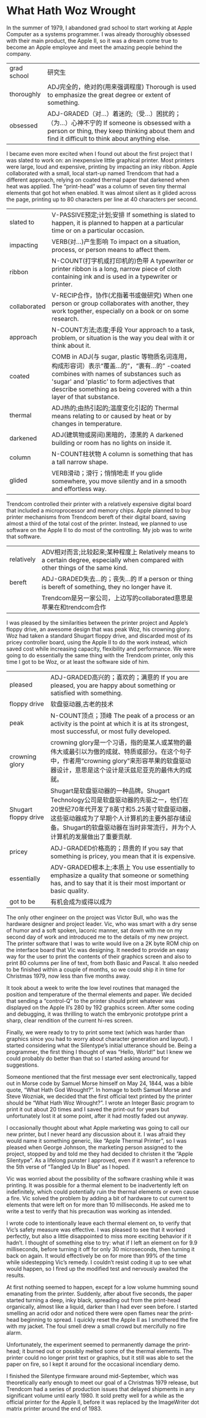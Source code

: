 # What Hath Woz Wrought

In the summer of 1979, I abandoned grad school to start working at Apple Computer as a systems programmer. I was already thoroughly obsessed with their main product, the Apple II, so it was a dream come true to become an Apple employee and meet the amazing people behind the company.

|||
| :----- | :-- |
| grad school | 研究生 |
thoroughly  | ADJ完全的，绝对的(用来强调程度)  Thorough is used to emphasize the great degree or extent of something.  |
| obsessed | ADJ-GRADED（对…）着迷的;（受…）困扰的；（为…）心神不宁的 If someone is obsessed with a person or thing, they keep thinking about them and find it difficult to think about anything else. |

I became even more excited when I found out about the first project that I was slated to work on: an inexpensive little graphical printer. Most printers were large, loud and expensive, printing by impacting an inky ribbon. Apple collaborated with a small, local start-up named Trendcom that had a different approach, relying on coated thermal paper that darkened when heat was applied. The “print-head” was a column of seven tiny thermal elements that got hot when enabled. It was almost silent as it glided across the page, printing up to 80 characters per line at 40 characters per second.

|||
| :----- | :-- |
|slated to | V-PASSIVE预定;计划;安排 If something is slated to happen, it is planned to happen at a particular time or on a particular occasion. |
| impacting | VERB(对…)产生影响 To impact on a situation, process, or person means to affect them. |
| ribbon | N-COUNT(打字机或打印机的)色带 A typewriter or printer ribbon is a long, narrow piece of cloth containing ink and is used in a typewriter or printer. |
| collaborated | V-RECIP合作，协作(尤指著书或做研究) When one person or group collaborates with another, they work together, especially on a book or on some research. |
| approach | N-COUNT方法;态度;手段 Your approach to a task, problem, or situation is the way you deal with it or think about it. |
| coated | COMB in ADJ(与 sugar, plastic 等物质名词连用，构成形容词）表示“覆盖…的”，“裹有…的”  -coated combines with names of substances such as 'sugar' and 'plastic' to form adjectives that describe something as being covered with a thin layer of that substance. |
| thermal | ADJ热的;由热引起的;温度变化引起的 Thermal means relating to or caused by heat or by changes in temperature. |
| darkened | ADJ(建筑物或房间)黑暗的，漆黑的 A darkened building or room has no lights on inside it. |
| column | N-COUNT柱状物 A column is something that has a tall narrow shape. |
| glided | VERB滑动；滑行；悄悄地走 If you glide somewhere, you move silently and in a smooth and effortless way. |

Trendcom controlled their printer with a relatively expensive digital board that included a microprocessor and memory chips. Apple planned to buy printer mechanisms from Trendcom bereft of their digital board, saving almost a third of the total cost of the printer. Instead, we planned to use software on the Apple II to do most of the controlling. My job was to write that software.

|||
| :----- | :-- |
| relatively | ADV相对而言;比较起来;某种程度上 Relatively means to a certain degree, especially when compared with other things of the same kind.|
|bereft|ADJ-GRADED失去…的；丧失…的 If a person or thing is bereft of something, they no longer have it.|
||Trendcom是另一家公司，上边写的collaborated意思是苹果在和trendcom合作|

I was pleased by the similarities between the printer project and Apple’s floppy drive, an awesome design that was peak Woz, his crowning glory. Woz had taken a standard Shugart floppy drive, and discarded most of its pricey controller board, using the Apple II to do the work instead, which saved cost while increasing capacity, flexibility and performance. We were going to do essentially the same thing with the Trendcom printer, only this time I got to be Woz, or at least the software side of him.

|||
| :----- | :-- |
|pleased|ADJ-GRADED高兴的；喜欢的；满意的 If you are pleased, you are happy about something or satisfied with something. |
|floppy drive|软盘驱动器,古老的技术|
|peak|N-COUNT顶点；顶峰 The peak of a process or an activity is the point at which it is at its strongest, most successful, or most fully developed.|
|crowning glory|crowning glory是一个习语，指的是某人或某物的最伟大或最引以为傲的成就、特质或部分。在这个句子中，作者用“crowning glory”来形容苹果的软盘驱动器设计，意思是这个设计是沃兹尼亚克的最伟大的成就。|
|Shugart floppy drive | Shugart是软盘驱动器的一种品牌。Shugart Technology公司是软盘驱动器的先驱之一，他们在20世纪70年代开发了8英寸和5.25英寸软盘驱动器，这些驱动器成为了早期个人计算机的主要外部存储设备。Shugart的软盘驱动器在当时非常流行，并为个人计算机的发展做出了重要贡献.|
|pricey|ADJ-GRADED价格高的；昂贵的 If you say that something is pricey, you mean that it is expensive.|
|essentially | ADV-GRADED根本上;本质上 You use essentially to emphasize a quality that someone or something has, and to say that it is their most important or basic quality.|
| got to be | 有机会成为或得以成为|

The only other engineer on the project was Victor Bull, who was the hardware designer and project leader. Vic, who was smart with a dry sense of humor and a soft spoken, laconic manner, sat down with me on my second day of work and introduced me to the details of my new project. The printer software that I was to write would live on a 2K byte ROM chip on the interface board that Vic was designing. It needed to provide an easy way for the user to print the contents of their graphics screen and also to print 80 columns per line of text, from both Basic and Pascal. It also needed to be finished within a couple of months, so we could ship it in time for Christmas 1979, now less than five months away.

It took about a week to write the low level routines that managed the position and temperature of the thermal elements and paper. We decided that sending a “control-Q” to the printer should print whatever was displayed on the Apple II’s 280 by 192 graphics screen. After some coding and debugging, it was thrilling to watch the embryonic prototype print a sharp, clear rendition of the current hi-res screen.

Finally, we were ready to try to print some text (which was harder than graphics since you had to worry about character generation and layout). I started considering what the Silentype’s initial utterance should be. Being a programmer, the first thing I thought of was “Hello, World!” but I knew we could probably do better than that so I started asking around for suggestions.

Someone mentioned that the first message ever sent electronically, tapped out in Morse code by Samuel Morse himself on May 24, 1844, was a bible quote, “What Hath God Wrought?”. In homage to both Samuel Morse and Steve Wozniak, we decided that the first official text printed by the printer should be “What Hath Woz Wrought?”. I wrote an Integer Basic program to print it out about 20 times and I saved the print-out for years but unfortunately lost it at some point, after it had mostly faded out anyway.

I occasionally thought about what Apple marketing was going to call our new printer, but I never heard any discussion about it. I was afraid they would name it something generic, like “Apple Thermal Printer”, so I was pleased when George Johnson, the marketing person assigned to the project, stopped by and told me they had decided to christen it the “Apple Silentype”. As a lifelong punster I approved, even if it wasn’t a reference to the 5th verse of “Tangled Up In Blue” as I hoped.

Vic was worried about the possibility of the software crashing while it was printing. It was possible for a thermal element to be inadvertently left on indefinitely, which could potentially ruin the thermal elements or even cause a fire. Vic solved the problem by adding a bit of hardware to cut current to elements that were left on for more than 10 milliseconds. He asked me to write a test to verify that his precaution was working as intended.

I wrote code to intentionally leave each thermal element on, to verify that Vic’s safety measure was effective. I was pleased to see that it worked perfectly, but also a little disappointed to miss more exciting behavior if it hadn’t. I thought of something else to try: what if I left an element on for 9.9 milliseconds, before turning it off for only 30 microseconds, then turning it back on again. It would effectively be on for more than 99% of the time while sidestepping Vic’s remedy. I couldn’t resist coding it up to see what would happen, so I fired up the modified test and nervously awaited the results.

At first nothing seemed to happen, except for a low volume humming sound emanating from the printer. Suddenly, after about five seconds, the paper started turning a deep, inky black, spreading out from the print-head organically, almost like a liquid, darker than I had ever seen before. I started smelling an acrid odor and noticed there were open flames near the print-head beginning to spread. I quickly reset the Apple II as I smothered the fire with my jacket. The foul smell drew a small crowd but mercifully no fire alarm.

Unfortunately, the experiment seemed to permanently damage the print-head; it burned out or possibly melted some of the thermal elements. The printer could no longer print text or graphics, but it still was able to set the paper on fire, so I kept it around for the occasional incendiary demo.

I finished the Silentype firmware around mid-September, which was theoretically early enough to meet our goal of a Christmas 1979 release, but Trendcom had a series of production issues that delayed shipments in any significant volume until early 1980. It sold pretty well for a while as the official printer for the Apple II, before it was replaced by the ImageWriter dot matrix printer around the end of 1983.
